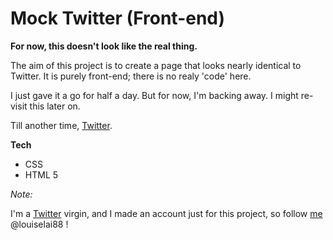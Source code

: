 Mock Twitter (Front-end)
===
**For now, this doesn't look like the real thing.**

The aim of this project is to create a page that looks nearly identical to Twitter. It is purely front-end; there is no realy 'code' here.

I just gave it a go for half a day. But for now, I'm backing away. I might re-visit this later on.

Till another time, [Twitter].

**Tech**
* CSS
* HTML 5

*Note:*

I'm a [Twitter] virgin, and I made an account just for this project, so follow [me] @louiselai88 ! 


[Twitter]: https://twitter.com/louiselai88
[me]: https://twitter.com/louiselai88